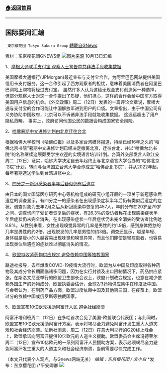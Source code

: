 ###  [:house:返回首頁](https://github.com/ourhimalayas/txt)
---


## 国际要闻汇编
` 東京櫻花団-Tokyo Sakura Group` [轉載自GNews](https://gnews.org/zh-hans/1590455/)

素材：东京樱花团GNEWS组
![](https://lh5.googleusercontent.com/JCuOgMxc7M2h--f2tTlVCPbRhrFbjt40s5vWtu2ete_B2pd3aQ9TH-gsjUivc9G0Xap_VUuOj08PeKrpt4H7q6ZVC9f_zsg-UpkQHV1-fZGoS96dvQI8DvL2PVQIu4BatADRdkB9=s0)[图片来源](https://www.voachinese.com/a/jpmorgan-alipay-partnership-20211012/6268100.html)
10月13日汇编

1、[摩根大通联手支付宝 观察人士警告中共非法手段收集数据](https://www.voachinese.com/a/jpmorgan-alipay-partnership-20211012/6268100.html)

美国摩根大通银行(JPMorgan)最近宣布与支付宝合作，为阿里巴巴网站提供美国信用卡支付服务。这一合作引起了西方观察者的担忧，意味着美国消费者在阿里巴巴网站上购物将经过支付宝。 虽然许多人认为这给无现金支付创造另一种选择，但部分观察人士对这一合作提出了质疑，他们担心，这样的合作会给中国军方取得美国用户信息的机会。《外交政策》周二（12日）发表的一篇评论文章说，摩根大通与支付宝的合作可能让中国解放军进到用户的口袋。文章指出，由于中国公司有义务协助中国政府，北京可以不诉诸非法手段就能收集数据。 这远远超出了用户隐私范畴。 事实上，政府访问他国公民的数据会构成国家安全风险。

2、[哈佛暑期中文进修计划由北京迁往台北](https://www.voachinese.com/a/Harvard-University-moves-Mandarin-summer-program-from-China-to-Taiwan-20211012/6267721.html)

根据哈佛大学校刊《哈佛红报》以及多家台湾媒体报道，持续已经16年之久的“哈佛北京书院”暑期中文进修计划已经决定撤离北京，迁往台北，并以“哈佛台北书院”的名称继续这项颇受学生欢迎的实境语言培训计划。台湾外交部发言人欧江安周二（12日）证实，哈佛大学决定自去年起终止与北京语言大学合办的“哈佛北京书院”计划，转而与台湾国立台湾大学合作成立“哈佛台北书院”，并从2022年起，每年暑期选送学生到台湾进修中文。

3、[四分之一新冠感染者半年后疑似仍有后遗症](https://www3.nhk.or.jp/nhkworld/zh/news/327040/)

由日本的国立国际医疗研究中心等机构组成的研究小组开展的一项关于新冠感染后遗症的调查显示，有四分之一的感染者在出现感染症状半年后仍有类似后遗症的症状。调查对象为去年2月之后从新冠感染中恢复的457人，年龄分布在20岁至79岁之间。调查询问了受访者恢复后的症状，有26.3%的受访者称在出现感染症状半年后症状仍未完全消失，在出现感染症状一年后症状仍未完全消失的受访者比例达8.8%。从性别来看，女性出现嗅觉异常的几率是男性的约1.9倍，感到身体倦怠的几率是男性的约2倍，出现脱发的几率是男性的约3倍。调查还显示，越是年轻、身体越是瘦小的人越容易出现味觉和嗅觉异常，而且他们即使是轻症患者，也容易出现类似后遗症的症状难以彻底消失的情况。

4、[欧盟拟收紧药物供应规定 避免依赖中国等独裁国家](https://www.aboluowang.com/2021/1013/1658729.html)

路透社报导，去年爆发COVID-19疫情大流行时，欧盟为从中国及印度取得各种药物及其成分曾长期面临诸多问题，因为在实行封锁及出口限制情况下，药品供应紧张。在斯洛文尼亚举行的欧盟卫生部长会议上，欧盟计划改变规定，也意在减少依赖外国生产的药物成分，欧盟执委会估计，全球2/3药物供应集中在印度及中国。与会者认为，在制药产品方面，欧盟过度依赖中国及其他第三国，在疫苗上，欧盟过分的依赖中国或俄罗斯等独裁国家。

5、[欧盟宣布10亿欧元援助阿富汗人民 避免社经崩溃](https://www.aboluowang.com/2021/1013/1658706.html)

阿富汗塔利班周二（12日）在多哈首次会见了美国-欧盟联合代表团；与此同时，欧盟宣布10亿欧元援助阿富汗方案，表示将竭尽全力避免阿富汗发生重大人道灾难和社会经济崩溃。法新社消息，周二（12日）在意大利举行的G20线上峰会上，欧盟承诺向阿富汗提供10亿欧元的人道主义援助。欧盟委员会主席冯德莱尔周二（12日）宣布10亿欧元的一系列阿富汗人民援助方案，表示必须竭尽全力避免阿富汗发生重大的人道主义和社会经济崩溃，当前需要尽快完成工作。

（本文只代表个人观点，与Gnews网站无关）
*编辑：东京樱花团 / 文小白*
*发布：东京樱花团 /*平安卿卿
![](https://assets.gnews.org/wp-content/uploads/2021/08/image0-1-36.jpg)
